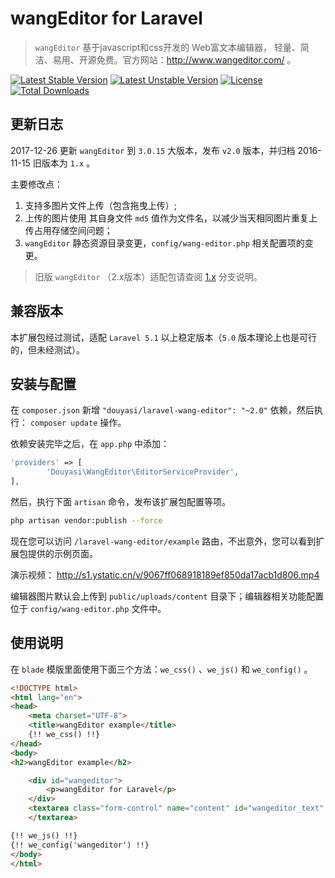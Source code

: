 # wangEditor for Laravel

>  `wangEditor` 基于javascript和css开发的 Web富文本编辑器， 轻量、简洁、易用、开源免费。官方网站：http://www.wangeditor.com/ 。

[![Latest Stable Version](https://poser.pugx.org/douyasi/laravel-wang-editor/v/stable.svg?format=flat-square)](https://packagist.org/packages/douyasi/laravel-wang-editor)
[![Latest Unstable Version](https://poser.pugx.org/douyasi/laravel-wang-editor/v/unstable.svg?format=flat-square)](https://packagist.org/packages/douyasi/laravel-wang-editor)
[![License](https://poser.pugx.org/douyasi/laravel-wang-editor/license?format=flat-square)](https://packagist.org/packages/douyasi/laravel-wang-editor)
[![Total Downloads](https://poser.pugx.org/douyasi/laravel-wang-editor/downloads?format=flat-square)](https://packagist.org/packages/douyasi/laravel-wang-editor)

## 更新日志

2017-12-26 更新 `wangEditor` 到 `3.0.15` 大版本，发布 `v2.0` 版本，并归档 2016-11-15 旧版本为 `1.x` 。

主要修改点：

1. 支持多图片文件上传（包含拖曳上传）;
2. 上传的图片使用 其自身文件 `md5` 值作为文件名，以减少当天相同图片重复上传占用存储空间问题；
3. `wangEditor` 静态资源目录变更，`config/wang-editor.php` 相关配置项的变更。

>   旧版 `wangEditor` （2.x版本）适配包请查阅 [1.x](https://github.com/douyasi/laravel-wang-editor/tree/1.x) 分支说明。

## 兼容版本

本扩展包经过测试，适配 `Laravel 5.1` 以上稳定版本（`5.0` 版本理论上也是可行的，但未经测试）。

## 安装与配置

在 `composer.json` 新增 `"douyasi/laravel-wang-editor": "~2.0"` 依赖，然后执行： `composer update` 操作。

依赖安装完毕之后，在 `app.php` 中添加：

```php
'providers' => [
        'Douyasi\WangEditor\EditorServiceProvider',
],
```

然后，执行下面 `artisan` 命令，发布该扩展包配置等项。

```bash
php artisan vendor:publish --force
```

现在您可以访问 `/laravel-wang-editor/example` 路由，不出意外，您可以看到扩展包提供的示例页面。

演示视频： http://s1.ystatic.cn/v/9067ff068918189ef850da17acb1d806.mp4

编辑器图片默认会上传到 `public/uploads/content` 目录下；编辑器相关功能配置位于 `config/wang-editor.php` 文件中。

## 使用说明

在 `blade` 模版里面使用下面三个方法：`we_css()` 、`we_js()` 和 `we_config()` 。

```html
<!DOCTYPE html>
<html lang="en">
<head>
    <meta charset="UTF-8">
    <title>wangEditor example</title>
    {!! we_css() !!}
</head>
<body>
<h2>wangEditor example</h2>

    <div id="wangeditor">
        <p>wangEditor for Laravel</p>
    </div>
    <textarea class="form-control" name="content" id="wangeditor_text" style="display:none;height:400px;" cols="5">
    </textarea>

{!! we_js() !!}
{!! we_config('wangeditor') !!}
</body>
</html>
```

